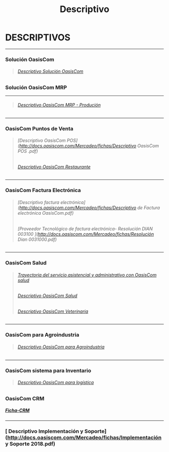 ﻿---
layout: default
title: Descriptivo
permalink: /Mercadeo/Descriptivo/
editable: si
---

# DESCRIPTIVOS
--------------------------------------------------------
### Solución OasisCom  


>###### [Descriptivo Solución OasisCom](http://docs.oasiscom.com/Mercadeo/fichas/Descriptivo-solucion-erp-oasiscom.pdf)

### Solución OasisCom MRP
----
>###### [Descriptivo OasisCom MRP - Produción](http://docs.oasiscom.com/Mercadeo/fichas/Descriptivo-MRP-oasiscom.pdf)
----
### OasisCom Puntos de Venta 
>###### [Descriptivo OasisCom POS](http://docs.oasiscom.com/Mercadeo/fichas/Descriptivo OasisCom POS .pdf)
>###### [Descriptivo OasisCom Restaurante](http://docs.oasiscom.com/Mercadeo/fichas/Descriptivo-OasisCom_restaurante.pdf)
---

### OasisCom Factura Electrónica

>###### [Descriptivo factura electrónica](http://docs.oasiscom.com/Mercadeo/fichas/Descriptivo de Factura electrónica OasisCom.pdf)
>###### [Proveedor Tecnológico de factura electrónica- Resolución DIAN 003100 ](http://docs.oasiscom.com/Mercadeo/fichas/Resolución Dian 0031000.pdf)


---
### OasisCom Salud


>###### [Trayectoria del servicio asistencial y administrativo con OasisCom salud](http://docs.oasiscom.com/Mercadeo/fichas/OasisCom_Salud_flujograma.png)
>###### [Descriptivo OasisCom Salud](http://docs.oasiscom.com/Mercadeo/fichas/Descriptivo_OasisCom_Salud.pdf)
>###### [Descriptivo OasisCom Veterinaria](http://docs.oasiscom.com/Mercadeo/fichas/Descriptivo_OasisCom_veterinaria.pdf)

---

### OasisCom para Agroindustria
>###### [Descriptivo OasisCom para Agroindustria](http://docs.oasiscom.com/Mercadeo/fichas/Descriptivo-OasisCom-para-Agroindustrias.pdf)

---
### OasisCom sistema para Inventario
>###### [Descriptivo OasisCom para logística](http://docs.oasiscom.com/Mercadeo/fichas/Descriptivo-LOGISTICA.pdf)


### OasisCom CRM

##### [Ficha-CRM](http://docs.oasiscom.com/Mercadeo/fichas/CRM-ficha.pdf)
---
### [ Descriptivo Implementación y Soporte](http://docs.oasiscom.com/Mercadeo/fichas/Implementación y Soporte 2018.pdf)